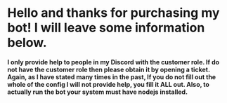 # Hello and thanks for purchasing my bot! I will leave some information below.

**I only provide help to people in my Discord with the customer role. If do not have the customer role then please obtain it by opening a ticket. Again, as I have stated many times in the past, If you do not fill out the whole of the config I will not provide help, you fill it ALL out. Also, to actually run the bot your system must have nodejs installed.**